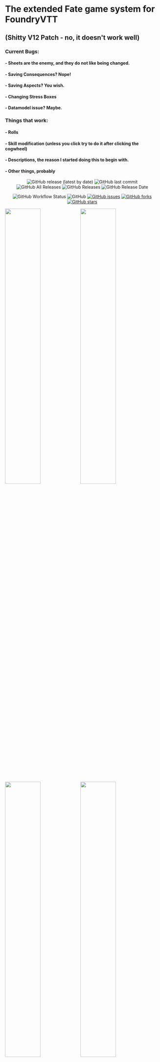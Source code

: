 # The extended Fate game system for FoundryVTT 
## (Shitty V12 Patch - no, it doesn't work well)
### Current Bugs:
#### - Sheets are the enemy, and they do not like being changed.
#### - Saving Consequences? Nope!
#### - Saving Aspects? You wish.
#### - Changing Stress Boxes
#### - Datamodel issue? Maybe. 

### Things that work:
#### - Rolls
#### - Skill modification (unless you click try to do it after clicking the cogwheel)
#### - Descriptions, the reason I started doing this to begin with.
#### - Other things, probably

<p align="center">
<img alt="GitHub release (latest by date)" src="https://img.shields.io/github/v/release/anvil-vtt/fatex"> <img alt="GitHub last commit" src="https://img.shields.io/github/last-commit/anvil-vtt/fatex"> <img alt="GitHub All Releases" src="https://img.shields.io/github/downloads/anvil-vtt/fatex/total" /> <img alt="GitHub Releases" src="https://img.shields.io/github/downloads/anvil-vtt/fatex/latest/total" /> <img alt="GitHub Release Date" src="https://img.shields.io/github/release-date/anvil-vtt/fatex?label=latest%20release" /> 
</p>
<p align="center">
<img alt="GitHub Workflow Status" src="https://img.shields.io/github/workflow/status/anvil-vtt/fatex/FateX%20CI"> <img alt="GitHub" src="https://img.shields.io/github/license/anvil-vtt/fatex"> <a href="https://github.com/anvil-vtt/FateX/issues"><img alt="GitHub issues" src="https://img.shields.io/github/issues/anvil-vtt/FateX"></a> <a href="https://github.com/anvil-vtt/FateX/network"><img alt="GitHub forks" src="https://img.shields.io/github/forks/anvil-vtt/FateX"></a> <a href="https://github.com/anvil-vtt/FateX/stargazers"><img alt="GitHub stars" src="https://img.shields.io/github/stars/anvil-vtt/FateX"></a> 
</p>

<p>
<img src="https://user-images.githubusercontent.com/1428943/92243016-077db880-eec1-11ea-95e9-20881f5869cd.jpg" width="48%" /> <img src="https://user-images.githubusercontent.com/1428943/92243022-0b113f80-eec1-11ea-9594-50f02ad6d719.jpg" width="48%" /> <img src="https://user-images.githubusercontent.com/1428943/92243024-0c426c80-eec1-11ea-983e-429ba5fc6cd3.jpg" width="48%" /> <img src="https://user-images.githubusercontent.com/1428943/92244504-4d3b8080-eec3-11ea-8f90-662bc1bf8bb6.jpg" width="48%" />
</p>

FateX is the **extended Fate game system** for FoundryVTT. This system allows you to play **any Fate game you want**.
It provides default options for playing **Fate Core, Fate Accelerated, and Fate Condensed**, but can be used in **all its derivative systems too**.

You're able to define your own aspects, skill lists, stress tracks, consequences, conditions, stunts, extras, and more.

Using the **"Actor template system"**, you're able to create and manage multiple templates which new actors may be based on.
This allows you to have different base-sheets for PCs, NPCs, monsters, and any other type of character you can imagine.

It's possible to use **different mechanics** for different character types. For example: while PCs may have core-style stress tracks **(1,2,3,4)**, NPCs could have condensed style stress tracks **(1,1,1,1)**. You're fully flexible to play the Fate game **you** want.


## Installation
**Manifest URL**: https://github.com/anvil-vtt/FateX/releases/latest/download/system.json

For manual installation, use the provided manifest URL in the "*Install System*" popup window while managing game systems.

## Translations

#### German:
* System translation provided by E1Camino#4300, hauke#9245 and [em-squared](https://github.com/em-squared) 
* German Fate translation by Uhrwerk Verlag

> Deutsche Ausgabe Fate Core und Turbo Fate:
> www.uhrwerk-verlag.de • info@uhrwerk-verlag.de   
> © Uhrwerk Verlag 2015 Authorized translation of the English edition

> Deusches SRD:
> https://srd.faterpg.de/ unter CC-BY 3.0 Lizenz
 
 
#### Spanish
* System translation provided by patoarayas#8224 (supported by qarkeed#5885)
* Spanish Fate Core and Accelerated translation by Nosolorol
* Spanish Fate Condensed translation by 1d12monos
  
> Edición en Español de Fate básico y acelerado:
> www.nosolorol.es • atencionalcliente@nosolorol.com 
> Copyright © 2015 Nosolorol, S.L. por la edición en castellano.

> SRD en Español de Fate Condensado:
> https://fate.1d12monos.com/ bajo licencia CC-BY 4.0


#### French
* System translation provided by Cougy#6185 (supported by orome#4359 and [ianw12345](https://github.com/ianw12345))

> Le Fate Core System, Fate System Toolkit et Fate Accelerated Edition (que vous pouvez retrouver sur http://www.faterpg.com), produits de Evil Hat Productions, LLC, développés, écrits et édités par Leonard  Balsera, Brian Engard, Jeremy Keller, Ryan Macklin, Mike Olson, Clark Valentine, Amanda Valentine, Fred Hicks et Rob Donoghue sont sous licence d’utilisation Creative Commons Attribution 3.0 Unported. 
> Le SRD français est lui-même sous licence Creative Commons Attribution 3.0 non transposé (http://creativecommons.org/licenses/by/3.0/deed.fr), par Philippe Marichal, Alain Dutech, Jean-Christophe Cubertafon, Geoffrey Sanchez, “Casque Noir”, Maxime Moraine, Thomas Pereira, Mickael Houet, Gabriel Ollier et François Enders. 

> SRD français: 
> https://fate-srd.fr/ sous licence CC-BY 3.0 (https://fate-srd.fr/wikifate/licence)


#### Galician
* System translation provided at the [foundryvtt-gl](http://github.com/xurxodiz/foundryvtt-gl) package
* Fate Core/Accelered/Condensed translation by xurxodiz#5885

#### Italian

* System translation provided by smoothingplane#6772
* Italian Fate translation by [Dreamlord Games](https://www.dreamlord.it/)
> Quest’opera si basa su “Fate Core System” e su “Fate Accelerated Edition”, sviluppati, scritti ed editati da Leonard Balsera, Brian Engard, Jeremy Keller, Ryan Macklin, Mike Olson, Clark Valentine, Amanda Valentine, Fred Hicks e Robert Donoghue, su “Fate System Toolkit”, sviluppato scritto ed editato da Robert Donoghue, Brian Engard, Brennan Taylor, Mike Olson, Mark Diaz Truman, Fred Hicks e Matthew Gandy, e su “Fate Adversary Toolkit”, sviluppato, scritto ed editato da Brian Engard, Lara Turner, Joshua Yearsley e Anna Meade, prodotti dalla Evil Hat Productions, LLC e potete trovare qui (http://www.faterpg.com/), e sulla loro traduzione italiana, effettuata da Fateitalia.it e pubblicata da Dreamlord Games, e distribuiti sotto la licenza Creative Commons Attribuzione 3.0 (http://creativecommons.org/licenses/by/3.0/).

> SRD italiano: https://www.fateitalia.it/ con licenza CC-BY 3.0 (https://www.fateitalia.it/fatesrdccbyitalicenza/)

#### Chinese
* System translation provided by [Nowpaper](https://github.com/Nowpaper)

### Korean
* System translation provided by [MaronKB](https://github.com/MaronKB)

> 페이트 코어 한국어 공개판은 Leonard Balsera, Brian Engard, Jeremy Keller, Ryan Macklin, Mike Olson, Clark Valentine, Amanda Valentine, Fred Hicks, Rob Donoghue가 개발, 저술, 편집한 Evil Hat Productions, LLC 제품 Fate Core System을 크리에이티브 커먼즈 저작자표시 3.0 Unported 라이선스에 의거하여 도서출판 초여명의 김성일이 번역한 작품입니다.

> 페이트 코어 한국어 공개판: https://sites.google.com/site/fatecorekr/ 은 크리에이티브 커먼즈 저작자표시 3.0 Unported (CC BY 3.0) 라이센스에 따라 이용할 수 있습니다.

#### Swedish
* System translation provided by [Grottmastaren](https://github.com/Grottmastaren)


#### Portuguese (Brazil)
* Portuguese (Brazil) translation provided by [luizbgomide](https://github.com/luizbgomide))

---

A big thank you to all who are contributing translations! You're a great help to the international Fate community! ❤️

If your language isn't represented yet and would like to contribute, please don't hesitate and contact Daddi#2888 on Discord or create a new pull request. 

## License

Copyright (c) 2020 Patrick Bauer

Permission is hereby granted, free of charge, to any person obtaining a copy
of this software and associated documentation files (the "Software"), to deal
in the Software without restriction, including without limitation the rights
to use, copy, modify, merge, publish, distribute, sublicense, and/or sell
copies of the Software, and to permit persons to whom the Software is
furnished to do so, subject to the following conditions:

The above copyright notice and this permission notice shall be included in all
copies or substantial portions of the Software.

THE SOFTWARE IS PROVIDED "AS IS", WITHOUT WARRANTY OF ANY KIND, EXPRESS OR
IMPLIED, INCLUDING BUT NOT LIMITED TO THE WARRANTIES OF MERCHANTABILITY,
FITNESS FOR A PARTICULAR PURPOSE AND NONINFRINGEMENT. IN NO EVENT SHALL THE
AUTHORS OR COPYRIGHT HOLDERS BE LIABLE FOR ANY CLAIM, DAMAGES OR OTHER
LIABILITY, WHETHER IN AN ACTION OF CONTRACT, TORT OR OTHERWISE, ARISING FROM,
OUT OF OR IN CONNECTION WITH THE SOFTWARE OR THE USE OR OTHER DEALINGS IN THE
SOFTWARE.

---

This work is based on Fate Core System and Fate Accelerated Edition (found at http://www.faterpg.com/), products of Evil Hat Productions, LLC, developed, authored, and edited by Leonard Balsera, Brian Engard, Jeremy Keller, Ryan Macklin, Mike Olson, Clark Valentine, Amanda Valentine, Fred Hicks, and Rob Donoghue, and licensed for our use under the Creative Commons Attribution 3.0 Unported license (http://creativecommons.org/licenses/by/3.0/).

This work is based on Fate Condensed (found at http://www.faterpg.com/), a product of Evil Hat Productions, LLC, developed, authored, and edited by PK Sullivan, Ed Turner, Leonard Balsera, Fred Hicks, Richard Bellingham, Robert Hanz, Ryan Macklin, and Sophie Lagacé, and licensed for our use under the Creative Commons Attribution 3.0 Unported license (http://creativecommons.org/licenses/by/3.0/).

Fate™ is a trademark of Evil Hat Productions, LLC. The Powered by Fate logo is © Evil Hat Productions, LLC and is used with permission.
The Fate Core font is © Evil Hat Productions, LLC and is used with permission. The Four Actions icons were designed by Jeremy Keller.
